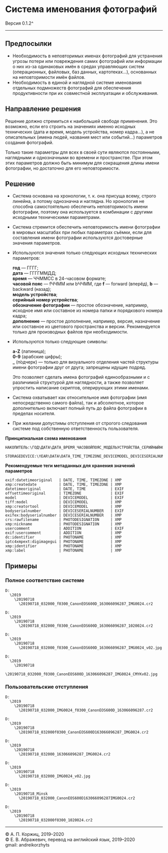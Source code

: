 ﻿# Система именования фотографий

Версия 0.1.2^

---

## Предпосылки

- Необходимость в неповторимых именах фотографий для устранения угрозы потери или повреждения самих фотографий или информации о них из-за одинаковых имён в средах управляющих систем (операционных, файловых, баз данных, картотеках…), основанных на неповторимости имён файлов.
- Необходимость в единой и наглядной системе именования отдельных подмножеств фотографий для обеспечения продуктивности при их совместной эксплуатации и обслуживания.

## Направление решения

Решение должно стремиться к наибольшей свободе применения. Это возможно, если его строить на значениях именно исходных технических (дата и время, модель устройства, номер кадра…), а не описательных (имена людей, названия мест или событий…) параметров создания фотографий.

Только такие параметры для всех в своей сути являются постоянными, наглядными и однозначными во времени и пространстве. При этом этих параметров должно быть минимум для сокращения длины имени фотографии, но достаточно для его неповторимости.

## Решение

- Система основана на хронологии, т. к. она присуща всему, строго линейна, а потому однозначна и наглядна. Но хронология не способна самостоятельно обеспечить неповторимость имени фотографии, поэтому она используется в комбинации с другими исходными техническими параметрами.
- Система стремится обеспечить неповторимость имени фотографии в мировых масштабах при любых параметрах съёмки, если для составления имени фотографии используются достоверные значения параметров.
- Используются значения только следующих исходных технических параметров:

  **год** — ГГГГ;  
  **дата** — ГГГГММДД;  
  **время** — ЧЧММСС в 24-часовом формате;  
  **часовой пояс** — fЧЧММ или bЧЧММ, где **f** — forward (вперёд), **b** — backward (назад);  
  **модель устройства**;  
  **серийный номер устройства**;  
  **обозначение фотографии** — простое обозначение, например, исходное имя или составное из номера папки и порядкового номера кадра;  
  **дополнение** — простое дополнение, например, версия, назначение или составное из цветового пространства и версии. Рекомендуется только для производных файлов при необходимости.
- Используются только следующие символы:

  **a-Z** (латиница);  
  **0-9** (арабские цифры);  
  **_** (п́одчерк) — только для визуального отделения частей структуры имени фотографии друг от друга; запрещены идущие подряд.

  Это позволяет сделать имена фотографий единообразными и с различимой структурой для наглядности, а также позволяет упростить написание скриптов, оперирующих этими именами.
- Система охватывает как относительное имя фотографии (имя непосредственно самого файла), так и абсолютное, которое дополнительно включает полный путь до файла фотографии в пределах носителя.
- При желании допустимы отступления от строгого следования системе под собственную ответственность пользователя.

**Принципиальная схема именования**

```
НАКОПИТЕЛЬ:\ГОД\ДАТА\ДАТА_ВРЕМЯ_ЧАСОВОЙПОЯС_МОДЕЛЬУСТРОЙСТВА_СЕРИЙНЫЙНОМЕРУСТРОЙСТВА_ОБОЗНАЧЕНИЕФОТОГРАФИИ_ДОПОЛНЕНИЕ.РАСШИРЕНИЕ
```

```перенести в английский вариант
STORAGEDEVICE:\YEAR\DATA\DATA_TIME_TIMEZONE_DEVICEMODEL_DEVICESERIALNUMBER_PHOTODESIGNATION_ADDITION.EXTENSION
```

**Рекомендуемые теги метаданных для хранения значений параметров**

```
exif:datetimeoriginal   | DATE, TIME, TIMEZONE | XMP 
xmp:createdate          | DATE, TIME, TIMEZONE | XMP 
datetimeoriginal        | DATE, TIME           | EXIF
offsettimeoriginal      | TIMEZONE             | EXIF
model                   | DEVICEMODEL          | EXIF
tiff:model              | DEVICEMODEL          | XMP 
xmp:creatortool         | DEVICEMODEL          | XMP 
bodyserialnumber        | DEVICESERIALNUMBER   | EXIF
exifex:bodyserialnumber | DEVICESERIALNUMBER   | XMP 
crs:rawfilename         | PHOTODESIGNATION     | XMP 
xmp:nickname            | PHOTODESIGNATION     | XMP 
usercomment             | ADDITION             | EXIF
exif:usercomment        | ADDITION             | XMP 
dc:identifier           | PHOTONAME            | XMP 
iptc4xmpext:digimagegui | PHOTONAME            | XMP 
xmp:identifier          | PHOTONAME            | XMP 
xmp:label               | PHOTONAME            | XMP
```

## Примеры

### Полное соответствие системе

```
D:
  \2019
    \20190718
      \20190718_032000_f0300_CanonEOS600D_163066096287_IMG0024.cr2
```

```
D:
  \2019
    \20190718
      \20190718_032000_f0300_CanonEOS600D_163066096287_1020024.cr2
```

```
D:
  \2019
    \20190718
      \20190718_032000_f0300_CanonEOS600D_163066096287_IMG0024_v02.jpg
```

```
D:
  \2019
    \20190718
      \20190718_032000_f0300_CanonEOS600D_163066096287_IMG0024_CMYKv02.jpg
```

### Пользовательские отступления

```
D:
  \2019
    \20190718
      \20190718_032000_IMG0024_f0300_CanonEOS600D_163066096287.cr2
```

```
D:
  \2019
    \20190718
      \20190718_032000f0300_CanonEOS600D163066096287_IMG0024.cr2
```

```
D:
  \2019
    \20190718
      \20190718_032000_163066096287_IMG0024.cr2
```

```
D:
  \2019
    \20190718
      \20190718_032000_IMG0024_v02.jpg
```

```
D:
  \2019
    \20190718_Minsk
      \20190718_032000_CanonEOS600D163066096287IMG0024.cr2
```

```
D:
  \2019
    \20190718
      \20190718_032000f0300_1020024.cr2
```

---

© А. П. Коржиц, 2019–2020  
© Е. В. Абражевич, перевод на английский язык, 2019–2020  
gmail: andreikorzhyts